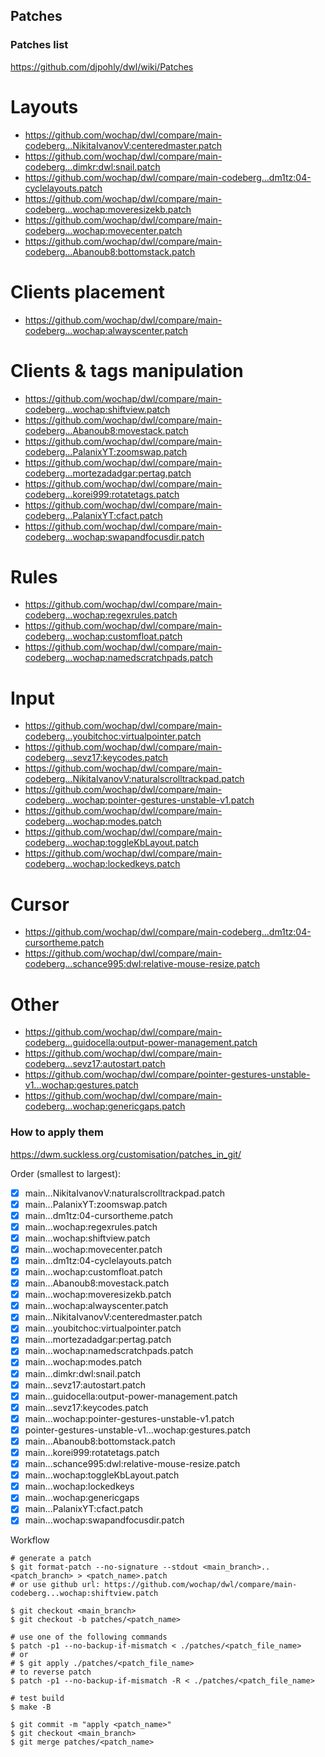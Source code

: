 ## Patches

### Patches list

https://github.com/djpohly/dwl/wiki/Patches

# Layouts
* https://github.com/wochap/dwl/compare/main-codeberg...NikitaIvanovV:centeredmaster.patch
* https://github.com/wochap/dwl/compare/main-codeberg...dimkr:dwl:snail.patch
* https://github.com/wochap/dwl/compare/main-codeberg...dm1tz:04-cyclelayouts.patch
* https://github.com/wochap/dwl/compare/main-codeberg...wochap:moveresizekb.patch
* https://github.com/wochap/dwl/compare/main-codeberg...wochap:movecenter.patch
* https://github.com/wochap/dwl/compare/main-codeberg...Abanoub8:bottomstack.patch

# Clients placement
* https://github.com/wochap/dwl/compare/main-codeberg...wochap:alwayscenter.patch

# Clients & tags manipulation
* https://github.com/wochap/dwl/compare/main-codeberg...wochap:shiftview.patch
* https://github.com/wochap/dwl/compare/main-codeberg...Abanoub8:movestack.patch
* https://github.com/wochap/dwl/compare/main-codeberg...PalanixYT:zoomswap.patch
* https://github.com/wochap/dwl/compare/main-codeberg...mortezadadgar:pertag.patch
* https://github.com/wochap/dwl/compare/main-codeberg...korei999:rotatetags.patch
* https://github.com/wochap/dwl/compare/main-codeberg...PalanixYT:cfact.patch
* https://github.com/wochap/dwl/compare/main-codeberg...wochap:swapandfocusdir.patch

# Rules
* https://github.com/wochap/dwl/compare/main-codeberg...wochap:regexrules.patch
* https://github.com/wochap/dwl/compare/main-codeberg...wochap:customfloat.patch
* https://github.com/wochap/dwl/compare/main-codeberg...wochap:namedscratchpads.patch

# Input
* https://github.com/wochap/dwl/compare/main-codeberg...youbitchoc:virtualpointer.patch
* https://github.com/wochap/dwl/compare/main-codeberg...sevz17:keycodes.patch
* https://github.com/wochap/dwl/compare/main-codeberg...NikitaIvanovV:naturalscrolltrackpad.patch
* https://github.com/wochap/dwl/compare/main-codeberg...wochap:pointer-gestures-unstable-v1.patch
* https://github.com/wochap/dwl/compare/main-codeberg...wochap:modes.patch
* https://github.com/wochap/dwl/compare/main-codeberg...wochap:toggleKbLayout.patch
* https://github.com/wochap/dwl/compare/main-codeberg...wochap:lockedkeys.patch

# Cursor
* https://github.com/wochap/dwl/compare/main-codeberg...dm1tz:04-cursortheme.patch
* https://github.com/wochap/dwl/compare/main-codeberg...schance995:dwl:relative-mouse-resize.patch

# Other
* https://github.com/wochap/dwl/compare/main-codeberg...guidocella:output-power-management.patch
* https://github.com/wochap/dwl/compare/main-codeberg...sevz17:autostart.patch
* https://github.com/wochap/dwl/compare/pointer-gestures-unstable-v1...wochap:gestures.patch
* https://github.com/wochap/dwl/compare/main-codeberg...wochap:genericgaps.patch

### How to apply them

https://dwm.suckless.org/customisation/patches_in_git/

Order (smallest to largest):

* [x] main...NikitaIvanovV:naturalscrolltrackpad.patch
* [x] main...PalanixYT:zoomswap.patch
* [x] main...dm1tz:04-cursortheme.patch
* [x] main...wochap:regexrules.patch
* [x] main...wochap:shiftview.patch
* [x] main...wochap:movecenter.patch
* [x] main...dm1tz:04-cyclelayouts.patch
* [x] main...wochap:customfloat.patch
* [x] main...Abanoub8:movestack.patch
* [x] main...wochap:moveresizekb.patch
* [x] main...wochap:alwayscenter.patch
* [x] main...NikitaIvanovV:centeredmaster.patch
* [x] main...youbitchoc:virtualpointer.patch
* [x] main...mortezadadgar:pertag.patch
* [x] main...wochap:namedscratchpads.patch
* [x] main...wochap:modes.patch
* [x] main...dimkr:dwl:snail.patch
* [x] main...sevz17:autostart.patch
* [x] main...guidocella:output-power-management.patch
* [x] main...sevz17:keycodes.patch
* [x] main...wochap:pointer-gestures-unstable-v1.patch
* [x] pointer-gestures-unstable-v1...wochap:gestures.patch
* [x] main...Abanoub8:bottomstack.patch
* [x] main...korei999:rotatetags.patch
* [x] main...schance995:dwl:relative-mouse-resize.patch
* [x] main...wochap:toggleKbLayout.patch
* [x] main...wochap:lockedkeys
* [x] main...wochap:genericgaps 
* [x] main...PalanixYT:cfact.patch
* [x] main...wochap:swapandfocusdir.patch

Workflow

```
# generate a patch
$ git format-patch --no-signature --stdout <main_branch>..<patch_branch> > <patch_name>.patch
# or use github url: https://github.com/wochap/dwl/compare/main-codeberg...wochap:shiftview.patch

$ git checkout <main_branch>
$ git checkout -b patches/<patch_name>

# use one of the following commands
$ patch -p1 --no-backup-if-mismatch < ./patches/<patch_file_name>
# or
# $ git apply ./patches/<patch_file_name>
# to reverse patch
$ patch -p1 --no-backup-if-mismatch -R < ./patches/<patch_file_name>

# test build
$ make -B

$ git commit -m "apply <patch_name>"
$ git checkout <main_branch>
$ git merge patches/<patch_name>
```
